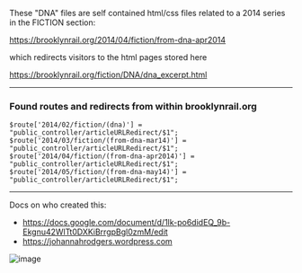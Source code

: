These "DNA" files are self contained html/css files related to a 2014 series in the FICTION section:

https://brooklynrail.org/2014/04/fiction/from-dna-apr2014

which redirects visitors to the html pages stored here

https://brooklynrail.org/fiction/DNA/dna_excerpt.html


---

### Found routes and redirects from within brooklynrail.org

```
$route['2014/02/fiction/(dna)'] = "public_controller/articleURLRedirect/$1";
$route['2014/03/fiction/(from-dna-mar14)'] = "public_controller/articleURLRedirect/$1";
$route['2014/04/fiction/(from-dna-apr2014)'] = "public_controller/articleURLRedirect/$1";
$route['2014/05/fiction/(from-dna-may14)'] = "public_controller/articleURLRedirect/$1";
```

---

Docs on who created this:
- https://docs.google.com/document/d/1lk-po6didEQ_9b-Ekgnu42WlTt0DXKiBrrgpBgl0zmM/edit
- https://johannahrodgers.wordpress.com


![image](https://user-images.githubusercontent.com/395641/67922295-c02bea80-fb80-11e9-8a21-ee79d062a655.png)
